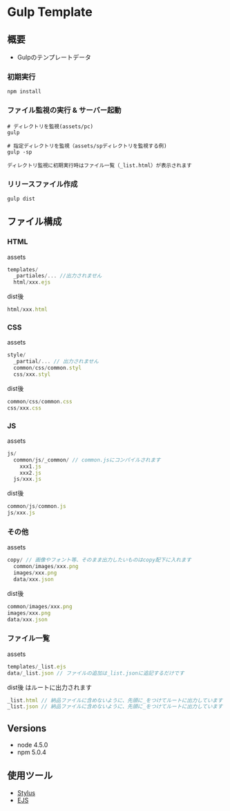 # Gulp Template

## 概要

- Gulpのテンプレートデータ

### 初期実行

```
npm install
```

### ファイル監視の実行 & サーバー起動

```
# ディレクトリを監視(assets/pc)
gulp

# 指定ディレクトリを監視（assets/spディレクトリを監視する例)
gulp -sp

ディレクトリ監視に初期実行時はファイル一覧（_list.html）が表示されます
```

### リリースファイル作成

```
gulp dist
```

## ファイル構成

### HTML

assets

```javascript
templates/
  _partiales/... //出力されません
  html/xxx.ejs
```

dist後

```javascript
html/xxx.html
```


### CSS

assets

```javascript
style/
  _partial/... // 出力されません
  common/css/common.styl
  css/xxx.styl
```

dist後

```javascript
common/css/common.css
css/xxx.css
```

### JS

assets

```javascript
js/
  common/js/_common/ // common.jsにコンパイルされます
    xxx1.js
    xxx2.js
  js/xxx.js
```

dist後

```javascript
common/js/common.js
js/xxx.js
```

### その他

assets

```javascript
copy/ // 画像やフォント等、そのまま出力したいものはcopy配下に入れます
  common/images/xxx.png
  images/xxx.png
  data/xxx.json
```

dist後

```javascript
common/images/xxx.png
images/xxx.png
data/xxx.json
```

### ファイル一覧

assets

```javascript
templates/_list.ejs
data/_list.json // ファイルの追加は_list.jsonに追記するだけです
```

dist後 はルートに出力されます

```javascript
_list.html // 納品ファイルに含めないように、先頭に_をつけてルートに出力しています
_list.json // 納品ファイルに含めないように、先頭に_をつけてルートに出力しています
```

## Versions

- node 4.5.0
- npm 5.0.4

## 使用ツール

- [Stylus](https://learnboost.github.io/stylus/)
- [EJS](http://www.embeddedjs.com/)